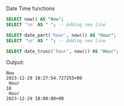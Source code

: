 Date Time functions

```sql
SELECT now() AS "Now"; 
SELECT '\n' AS " "; -- Adding new line

SELECT date_part('hour', now()) AS "Hour";
SELECT '\n' AS " "; -- Adding new line

SELECT date_trunc('hour', now()) AS "Hour";
```

Output:

```text
Now
2023-12-29 18:27:54.727255+00 
 Hour
18 
 Hour
2023-12-29 18:00:00+00
```